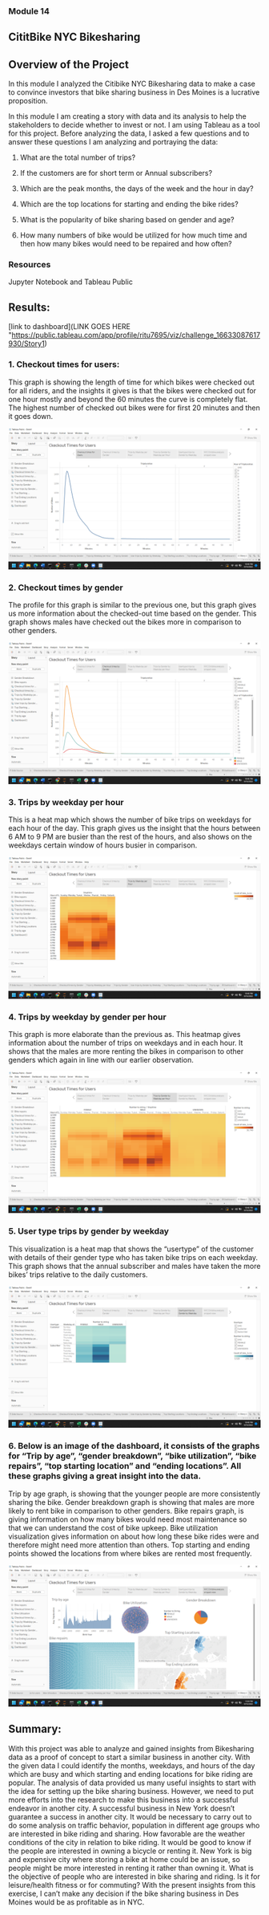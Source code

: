 ### Module 14

## CititBike NYC Bikesharing 

## Overview of the Project

In this module I  analyzed the Citibike NYC Bikesharing data to make a case to convince investors that bike sharing business in Des Moines is a lucrative proposition. 

In this module I am creating a story with data and its analysis to help the stakeholders to decide whether to invest or not. I am using Tableau as a tool for this project. Before analyzing the data, I asked a few questions and to answer these questions I am analyzing and portraying the data:

1.	What are the total number of trips?

2.	If the customers are for short term or Annual subscribers?

3.	Which are the peak months, the days of the week and the hour in day?

4.	Which are the top locations for starting and ending the bike rides?

5.	What is the popularity of bike sharing based on gender and age?

6.	How many numbers of bike would be utilized for how much time and then how many bikes would need to be repaired and how often?


### Resources

Jupyter Notebook and Tableau Public

## Results: 

[link to dashboard](LINK GOES HERE "https://public.tableau.com/app/profile/ritu7695/viz/challenge_16633087617930/Story1)

### 1.	Checkout times for users:

This graph is showing the length of time for which bikes were checked out for all riders, and the insights it gives is that the bikes were checked out for one hour mostly and beyond the 60 minutes the curve is completely flat. The highest number of checked out bikes were for first 20 minutes and then it goes down.

![Picture_1](https://github.com/gothwalritu/bikesharing/blob/main/screenshots/2022-09-15%20(2).png)

### 2.	Checkout times by gender

The profile for this graph is similar to the previous one, but this graph gives us more information about the checked-out time based on the gender. This graph shows males have checked out the bikes more in comparison to other genders.


![Picture_2](https://github.com/gothwalritu/bikesharing/blob/main/screenshots/2022-09-15%20(3).png)


### 3.	Trips by weekday per hour

This is a heat map which shows the number of bike trips on weekdays for each hour of the day. This graph gives us the insight that the hours between 6 AM to 9 PM are busier than the rest of the hours, and also shows on the weekdays certain window of hours busier in comparison.


![Picture_3](https://github.com/gothwalritu/bikesharing/blob/main/screenshots/2022-09-15%20(4).png)


### 4.	Trips by weekday by gender per hour

This graph is more elaborate than the previous as. This heatmap gives information about the number of trips on weekdays and in each hour. It shows that the males are more renting the bikes in comparison to other genders which again in line with our earlier observation.


![Picture_4](https://github.com/gothwalritu/bikesharing/blob/main/screenshots/2022-09-15%20(5).png)


### 5.	User type trips by gender by weekday 

This visualization is a heat map that shows the “usertype” of the customer with details of their gender type who has taken bike trips on each weekday.
This graph shows that the annual subscriber and males have taken the more bikes’ trips relative to the daily customers. 


![Picture_5](https://github.com/gothwalritu/bikesharing/blob/main/screenshots/2022-09-15%20(6).png)
 



### 6.	Below is an image of the dashboard, it consists of the graphs for “Trip by age”, “gender breakdown”, “bike utilization”, “bike repairs”, “top starting location” and “ending locations”. All these graphs giving a great insight into the data. 

Trip by age graph, is showing that the younger people are more consistently sharing the bike. 
Gender breakdown graph is showing that males are more likely to rent bike in comparison to other genders.
Bike repairs graph, is giving information on how many bikes would need most maintenance so that we can understand the cost of bike upkeep.
Bike utilization visualization gives information on about how long these bike rides were and therefore might need more attention than others. 
Top starting and ending points showed the locations from where bikes are rented most frequently.


![Picture_6](https://github.com/gothwalritu/bikesharing/blob/main/screenshots/2022-09-15%20(9).png)



## Summary: 

With this project  was able to analyze and gained insights from Bikesharing data as a proof of concept to start a similar business in another city. With the given data I could identify the months, weekdays, and hours of the day which are busy and which starting and ending locations for bike riding are popular. The analysis of data provided us many useful insights to start with the idea for setting up the bike sharing business. However, we need to put more efforts into the research to make this business into a successful endeavor in another city.  A successful business in New York doesn’t guarantee a success in another city. It would be necessary to carry out to do some analysis on traffic behavior, population in different age groups who are interested in bike riding and sharing. How favorable are the weather conditions of the city in relation to bike riding. It would be good to know if the people are interested in owning a bicycle or renting it. New York is big and expensive city where storing a bike at home could be an issue, so people might be more interested in renting it rather than owning it. What is the objective of people who are interested in bike sharing and riding. Is it for leisure/health fitness or for commuting? With the present insights from this exercise, I can’t make any decision if the bike sharing business in Des Moines would be as profitable as in NYC. 
